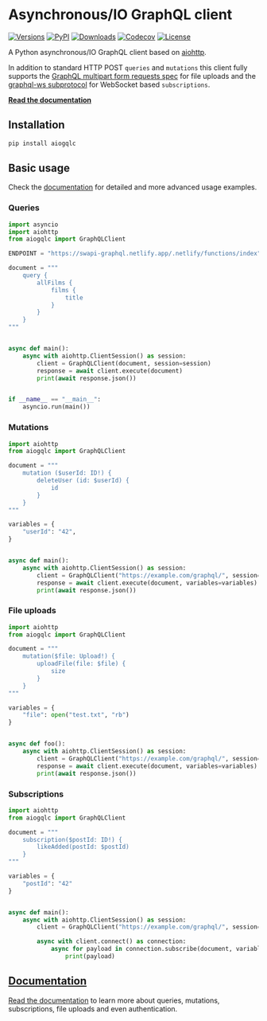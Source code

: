# Asynchronous/IO GraphQL client

[![Versions][versions-image]][versions-url]
[![PyPI][pypi-image]][pypi-url]
[![Downloads][downloads-image]][downloads-url]
[![Codecov][codecov-image]][codecov-url]
[![License][license-image]][license-url]

[versions-image]: https://img.shields.io/pypi/pyversions/aiogqlc
[versions-url]: https://github.com/DoctorJohn/aiogqlc/blob/master/setup.py
[pypi-image]: https://img.shields.io/pypi/v/aiogqlc
[pypi-url]: https://pypi.org/project/aiogqlc/
[downloads-image]: https://img.shields.io/pypi/dm/aiogqlc
[downloads-url]: https://pypi.org/project/aiogqlc/
[codecov-image]: https://codecov.io/gh/DoctorJohn/aiogqlc/branch/main/graph/badge.svg?token=63WRUHG8SW
[codecov-url]: https://codecov.io/gh/DoctorJohn/aiogqlc
[license-image]: https://img.shields.io/pypi/l/aiogqlc
[license-url]: https://github.com/DoctorJohn/aiogqlc/blob/master/LICENSE

A Python asynchronous/IO GraphQL client based on [aiohttp][aiohttp-url].

In addition to standard HTTP POST `queries` and `mutations` this client fully supports
the [GraphQL multipart form requests spec][multipart-specs-url] for file uploads
and the [graphql-ws subprotocol][graphql-ws-url] for WebSocket based `subscriptions`.

**[Read the documentation][docs-url]**

## Installation

```sh
pip install aiogqlc
```

## Basic usage

Check the [documentation][docs-url] for detailed and more advanced usage examples.

### Queries

```python
import asyncio
import aiohttp
from aiogqlc import GraphQLClient

ENDPOINT = "https://swapi-graphql.netlify.app/.netlify/functions/index"

document = """
    query {
        allFilms {
            films {
                title
            }
        }
    }
"""


async def main():
    async with aiohttp.ClientSession() as session:
        client = GraphQLClient(document, session=session)
        response = await client.execute(document)
        print(await response.json())


if __name__ == "__main__":
    asyncio.run(main())
```

### Mutations

```python
import aiohttp
from aiogqlc import GraphQLClient

document = """
    mutation ($userId: ID!) {
        deleteUser (id: $userId) {
            id
        }
    }
"""

variables = {
    "userId": "42",
}


async def main():
    async with aiohttp.ClientSession() as session:
        client = GraphQLClient("https://example.com/graphql/", session=session)
        response = await client.execute(document, variables=variables)
        print(await response.json())
```

### File uploads

```python
import aiohttp
from aiogqlc import GraphQLClient

document = """
    mutation($file: Upload!) {
        uploadFile(file: $file) {
            size
        }
    }
"""

variables = {
    "file": open("test.txt", "rb")
}


async def foo():
    async with aiohttp.ClientSession() as session:
        client = GraphQLClient("https://example.com/graphql/", session=session)
        response = await client.execute(document, variables=variables)
        print(await response.json())

```

### Subscriptions

```python
import aiohttp
from aiogqlc import GraphQLClient

document = """
    subscription($postId: ID!) {
        likeAdded(postId: $postId)
    }
"""

variables = {
    "postId": "42"
}


async def main():
    async with aiohttp.ClientSession() as session:
        client = GraphQLClient("https://example.com/graphql/", session=session)

        async with client.connect() as connection:
            async for payload in connection.subscribe(document, variables=variables):
                print(payload)
```

## [Documentation][docs-url]

[Read the documentation][docs-url] to learn more about queries, mutations, subscriptions, file uploads and even authentication.

[aiohttp-url]: https://github.com/aio-libs/aiohttp
[multipart-specs-url]: https://github.com/jaydenseric/graphql-multipart-request-spec
[graphql-ws-url]: https://github.com/apollographql/subscriptions-transport-ws
[docs-url]: https://doctorjohn.github.io/aiogqlc/
